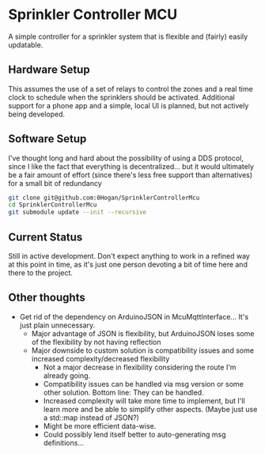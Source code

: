 # Sprinkler Controller MCU

A simple controller for a sprinkler system that is flexible and (fairly) easily updatable.

## Hardware Setup

This assumes the use of a set of relays to control the zones and a real time clock to schedule when the sprinklers should be activated. Additional support for a phone app and a simple, local UI is planned, but not actively being developed.

## Software Setup

I've thought long and hard about the possibility of using a DDS protocol, since I like the fact that everything is decentralized... but it would ultimately be a fair amount of effort (since there's less free support than alternatives) for a small bit of redundancy

``` bash
git clone git@github.com:0Hogan/SprinklerControllerMcu
cd SprinklerControllerMcu
git submodule update --init --recursive
```

## Current Status

Still in active development. Don't expect anything to work in a refined way at this point in time, as it's just one person devoting a bit of time here and there to the project.

## Other thoughts

* Get rid of the dependency on ArduinoJSON in McuMqttInterface... It's just plain unnecessary.
  * Major advantage of JSON is flexibility, but ArduinoJSON loses some of the flexibility by not having reflection
  * Major downside to custom solution is compatibility issues and some increased complexity/decreased flexibility
    * Not a major decrease in flexibility considering the route I'm already going.
    * Compatibility issues can be handled via msg version or some other solution. Bottom line: They can be handled.
    * Increased complexity will take more time to implement, but I'll learn more and be able to simplify other aspects. (Maybe just use a std::map instead of JSON?)
    * Might be more efficient data-wise.
    * Could possibly lend itself better to auto-generating msg definitions...